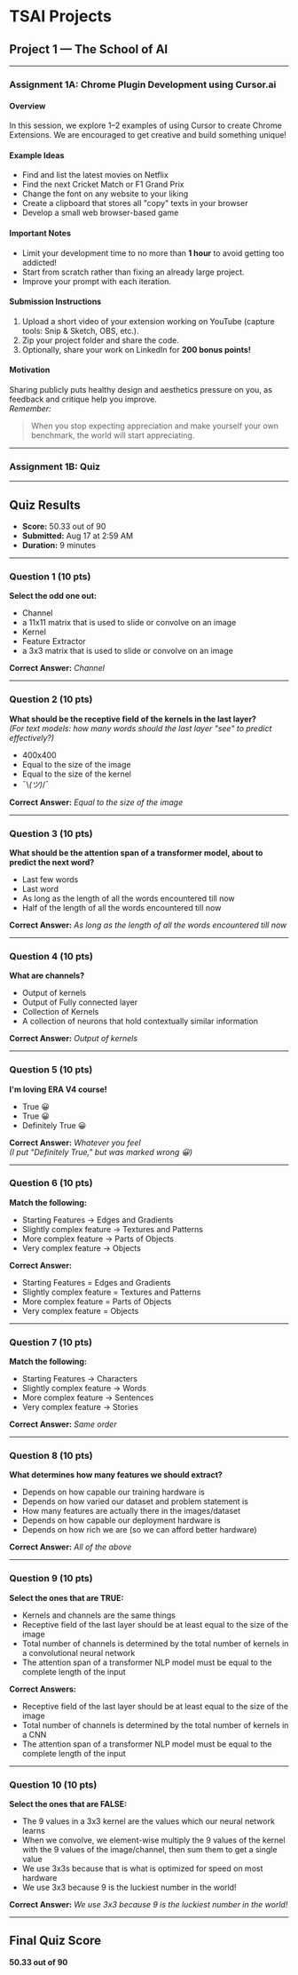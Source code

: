 # TSAI Projects

## Project 1 — The School of AI  

---

### Assignment 1A: Chrome Plugin Development using Cursor.ai  

#### Overview  
In this session, we explore 1–2 examples of using Cursor to create Chrome Extensions. We are encouraged to get creative and build something unique!  

#### Example Ideas  
- Find and list the latest movies on Netflix  
- Find the next Cricket Match or F1 Grand Prix  
- Change the font on any website to your liking  
- Create a clipboard that stores all "copy" texts in your browser  
- Develop a small web browser-based game  

#### Important Notes  
- Limit your development time to no more than **1 hour** to avoid getting too addicted!  
- Start from scratch rather than fixing an already large project.  
- Improve your prompt with each iteration.  

#### Submission Instructions  
1. Upload a short video of your extension working on YouTube (capture tools: Snip & Sketch, OBS, etc.).  
2. Zip your project folder and share the code.  
3. Optionally, share your work on LinkedIn for **200 bonus points!**  

#### Motivation  
Sharing publicly puts healthy design and aesthetics pressure on you, as feedback and critique help you improve.  
_Remember:_  
> When you stop expecting appreciation and make yourself your own benchmark, the world will start appreciating.  

---

### Assignment 1B: Quiz  

---

## Quiz Results  

- **Score:** 50.33 out of 90  
- **Submitted:** Aug 17 at 2:59 AM  
- **Duration:** 9 minutes  

---

### Question 1 (10 pts)  
**Select the odd one out:**  
- Channel  
- a 11x11 matrix that is used to slide or convolve on an image  
- Kernel  
- Feature Extractor  
- a 3x3 matrix that is used to slide or convolve on an image  

**Correct Answer:** *Channel*  

---

### Question 2 (10 pts)  
**What should be the receptive field of the kernels in the last layer?**  
*(For text models: how many words should the last layer "see" to predict effectively?)*  
- 400x400  
- Equal to the size of the image  
- Equal to the size of the kernel  
- ¯\\_(ツ)_/¯  

**Correct Answer:** *Equal to the size of the image*  

---

### Question 3 (10 pts)  
**What should be the attention span of a transformer model, about to predict the next word?**  
- Last few words  
- Last word  
- As long as the length of all the words encountered till now  
- Half of the length of all the words encountered till now  

**Correct Answer:** *As long as the length of all the words encountered till now*  

---

### Question 4 (10 pts)  
**What are channels?**  
- Output of kernels  
- Output of Fully connected layer  
- Collection of Kernels  
- A collection of neurons that hold contextually similar information  

**Correct Answer:** *Output of kernels*  

---

### Question 5 (10 pts)  
**I'm loving ERA V4 course!**  
- True 😀  
- True 😀  
- Definitely True 😀  

**Correct Answer:** *Whatever you feel*  
*(I put "Definitely True," but was marked wrong 😀)*  

---

### Question 6 (10 pts)  
**Match the following:**  

- Starting Features → Edges and Gradients  
- Slightly complex feature → Textures and Patterns  
- More complex feature → Parts of Objects  
- Very complex feature → Objects  

**Correct Answer:**  
- Starting Features = Edges and Gradients  
- Slightly complex feature = Textures and Patterns  
- More complex feature = Parts of Objects  
- Very complex feature = Objects  

---

### Question 7 (10 pts)  
**Match the following:**  

- Starting Features → Characters  
- Slightly complex feature → Words  
- More complex feature → Sentences  
- Very complex feature → Stories  

**Correct Answer:** *Same order*  

---

### Question 8 (10 pts)  
**What determines how many features we should extract?**  
- Depends on how capable our training hardware is  
- Depends on how varied our dataset and problem statement is  
- How many features are actually there in the images/dataset  
- Depends on how capable our deployment hardware is  
- Depends on how rich we are (so we can afford better hardware)  

**Correct Answer:** *All of the above*  

---

### Question 9 (10 pts)  
**Select the ones that are TRUE:**  
- Kernels and channels are the same things  
- Receptive field of the last layer should be at least equal to the size of the image  
- Total number of channels is determined by the total number of kernels in a convolutional neural network  
- The attention span of a transformer NLP model must be equal to the complete length of the input  

**Correct Answers:**  
- Receptive field of the last layer should be at least equal to the size of the image  
- Total number of channels is determined by the total number of kernels in a CNN  
- The attention span of a transformer NLP model must be equal to the complete length of the input  

---

### Question 10 (10 pts)  
**Select the ones that are FALSE:**  
- The 9 values in a 3x3 kernel are the values which our neural network learns  
- When we convolve, we element-wise multiply the 9 values of the kernel with the 9 values of the image/channel, then sum them to get a single value  
- We use 3x3s because that is what is optimized for speed on most hardware  
- We use 3x3 because 9 is the luckiest number in the world!  

**Correct Answer:** *We use 3x3 because 9 is the luckiest number in the world!*  

---

## Final Quiz Score  
**50.33 out of 90**  

